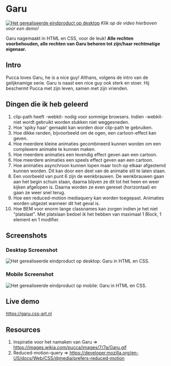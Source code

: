 # Garu
[![Het gerealiseerde eindproduct op desktop](https://garu.css-art.nl/img/garu.png)](https://garu.css-art.nl/video/demo.mp4) 
<i>Klik op de video hierboven voor een demo!</i>

Garu nagemaakt in HTML en CSS, voor de leuk! 
<b>Alle rechten voorbehouden, alle rechten van Garu behoren tot zijn/haar rechtmatige eigenaar.</b>

## Intro
Pucca loves Garu, he is a nice guy! Althans, volgens de intro van de gelijknamige serie. Garu is naast een nice guy ook sterk en stoer.  Hij beschermt Pucca met zijn leven, samen met zijn vrienden.

## Dingen die ik heb geleerd
1. clip-path heeft -webkit- nodig voor sommige browsers. Indien -webkit- niet wordt gebruikt worden stukken niet weggesneden. 
2. Hoe 'spiky haar' gemaakt kan worden door clip-path te gebruiken.
3. Hoe dikke randen, bijvoorbeeld om de ogen, een cartoon-effect kan geven.
4. Hoe meerdere kleine animaties gecombineerd kunnen worden om een complexere animatie te kunnen maken.
5. Hoe meerdere animaties een levendig effect geven aan een cartoon.
6. Hoe meerdere animaties een speels effect geven aan een cartoon. 
6. Hoe animaties asynchroon kunnen lopen maar toch op elkaar afgestemd kunnen worden. Dit kan door een deel van de animatie stil te laten staan.
7. Een voorbeeld van punt 6 zijn de wenkbrauwen. De wenkbrauwen gaan aan het begin schuin staan, daarna blijven ze dit tot het heen en weer kijken afgelopen is. Daarna worden ze even gereset (horizontaal) en gaan ze weer snel terug. 
8. Hoe een reduced-motion mediaquery kan worden toegepast. Animaties worden uitgezet wanneer dit het geval is.
9. Hoe BEM voor enorm lange classnames kan zorgen indien je het niet "platslaat". Met platslaan bedoel ik het hebben van maximaal 1 Block, 1 element en 1 modifier. 

## Screenshots

### Desktop Screenshot
![Het gerealiseerde eindproduct op desktop: Garu in HTML en CSS.](https://garu.css-art.nl/img/garu.png "Garu")

### Mobile Screenshot
![Het gerealiseerde eindproduct op mobile: Garu in HTML en CSS.](https://garu.css-art.nl/img/garu--mobile.png "Garu")

## Live demo
https://garu.css-art.nl

## Resources
1. Inspiratie voor het namaken van Garu => https://images.wikia.com/pucca/images/7/7a/Garu.gif 
2. Reduced-motion-query => https://developer.mozilla.org/en-US/docs/Web/CSS/@media/prefers-reduced-motion